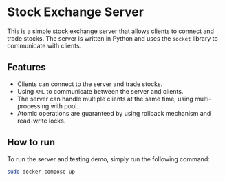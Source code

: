 # Stock Exchange Server
This is a simple stock exchange server that allows clients to connect and trade stocks. The server is written in Python and uses the `socket` library to communicate with clients. 

## Features
- Clients can connect to the server and trade stocks.
- Using `XML` to communicate between the server and clients.
- The server can handle multiple clients at the same time, using multi-processing with pool.
- Atomic operations are guaranteed by using rollback mechanism and read-write locks.

## How to run
To run the server and testing demo, simply run the following command:
```bash
sudo docker-compose up
```


